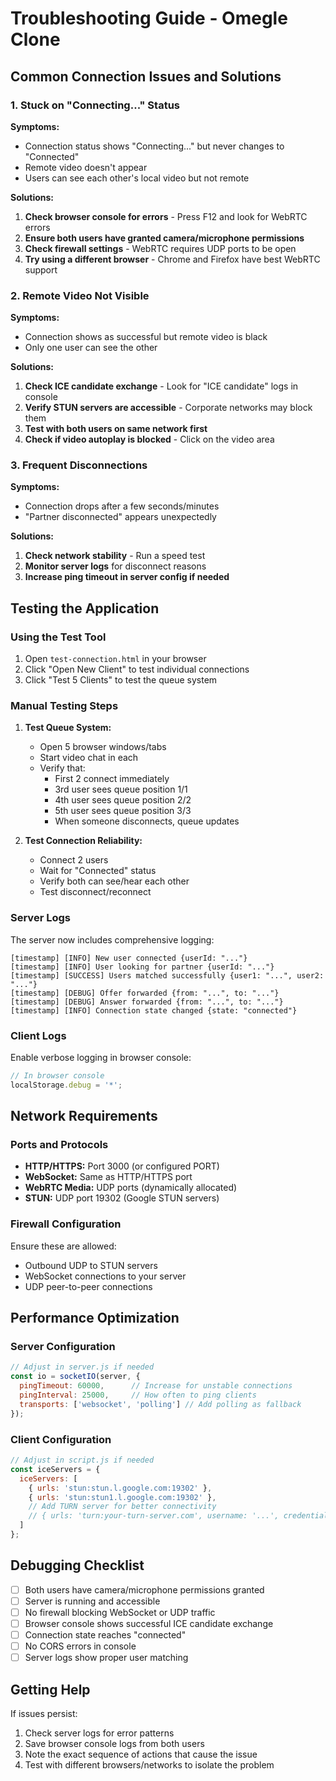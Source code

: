 # Troubleshooting Guide - Omegle Clone

## Common Connection Issues and Solutions

### 1. Stuck on "Connecting..." Status

**Symptoms:**
- Connection status shows "Connecting..." but never changes to "Connected"
- Remote video doesn't appear
- Users can see each other's local video but not remote

**Solutions:**
1. **Check browser console for errors** - Press F12 and look for WebRTC errors
2. **Ensure both users have granted camera/microphone permissions**
3. **Check firewall settings** - WebRTC requires UDP ports to be open
4. **Try using a different browser** - Chrome and Firefox have best WebRTC support

### 2. Remote Video Not Visible

**Symptoms:**
- Connection shows as successful but remote video is black
- Only one user can see the other

**Solutions:**
1. **Check ICE candidate exchange** - Look for "ICE candidate" logs in console
2. **Verify STUN servers are accessible** - Corporate networks may block them
3. **Test with both users on same network first**
4. **Check if video autoplay is blocked** - Click on the video area

### 3. Frequent Disconnections

**Symptoms:**
- Connection drops after a few seconds/minutes
- "Partner disconnected" appears unexpectedly

**Solutions:**
1. **Check network stability** - Run a speed test
2. **Monitor server logs** for disconnect reasons
3. **Increase ping timeout in server config if needed**

## Testing the Application

### Using the Test Tool

1. Open `test-connection.html` in your browser
2. Click "Open New Client" to test individual connections
3. Click "Test 5 Clients" to test the queue system

### Manual Testing Steps

1. **Test Queue System:**
   - Open 5 browser windows/tabs
   - Start video chat in each
   - Verify that:
     - First 2 connect immediately
     - 3rd user sees queue position 1/1
     - 4th user sees queue position 2/2
     - 5th user sees queue position 3/3
     - When someone disconnects, queue updates

2. **Test Connection Reliability:**
   - Connect 2 users
   - Wait for "Connected" status
   - Verify both can see/hear each other
   - Test disconnect/reconnect

### Server Logs

The server now includes comprehensive logging:

```
[timestamp] [INFO] New user connected {userId: "..."}
[timestamp] [INFO] User looking for partner {userId: "..."}
[timestamp] [SUCCESS] Users matched successfully {user1: "...", user2: "..."}
[timestamp] [DEBUG] Offer forwarded {from: "...", to: "..."}
[timestamp] [DEBUG] Answer forwarded {from: "...", to: "..."}
[timestamp] [INFO] Connection state changed {state: "connected"}
```

### Client Logs

Enable verbose logging in browser console:

```javascript
// In browser console
localStorage.debug = '*';
```

## Network Requirements

### Ports and Protocols
- **HTTP/HTTPS:** Port 3000 (or configured PORT)
- **WebSocket:** Same as HTTP/HTTPS port
- **WebRTC Media:** UDP ports (dynamically allocated)
- **STUN:** UDP port 19302 (Google STUN servers)

### Firewall Configuration
Ensure these are allowed:
- Outbound UDP to STUN servers
- WebSocket connections to your server
- UDP peer-to-peer connections

## Performance Optimization

### Server Configuration
```javascript
// Adjust in server.js if needed
const io = socketIO(server, {
  pingTimeout: 60000,      // Increase for unstable connections
  pingInterval: 25000,     // How often to ping clients
  transports: ['websocket', 'polling'] // Add polling as fallback
});
```

### Client Configuration
```javascript
// Adjust in script.js if needed
const iceServers = {
  iceServers: [
    { urls: 'stun:stun.l.google.com:19302' },
    { urls: 'stun:stun1.l.google.com:19302' },
    // Add TURN server for better connectivity
    // { urls: 'turn:your-turn-server.com', username: '...', credential: '...' }
  ]
};
```

## Debugging Checklist

- [ ] Both users have camera/microphone permissions granted
- [ ] Server is running and accessible
- [ ] No firewall blocking WebSocket or UDP traffic
- [ ] Browser console shows successful ICE candidate exchange
- [ ] Connection state reaches "connected"
- [ ] No CORS errors in console
- [ ] Server logs show proper user matching

## Getting Help

If issues persist:
1. Check server logs for error patterns
2. Save browser console logs from both users
3. Note the exact sequence of actions that cause the issue
4. Test with different browsers/networks to isolate the problem
